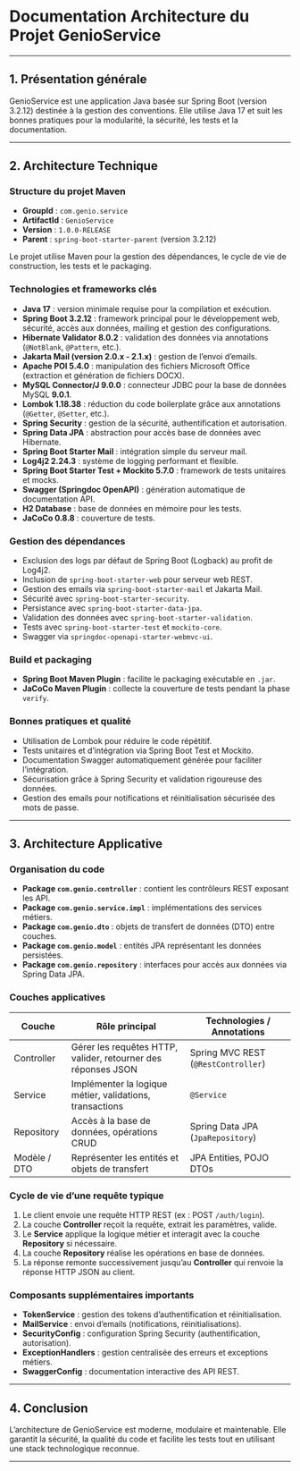 # Documentation Architecture du Projet GenioService

---

## 1. Présentation générale

GenioService est une application Java basée sur Spring Boot (version 3.2.12) destinée à la gestion des conventions. Elle utilise Java 17 et suit les bonnes pratiques pour la modularité, la sécurité, les tests et la documentation.

---

## 2. Architecture Technique

### Structure du projet Maven

- **GroupId** : `com.genio.service`
- **ArtifactId** : `GenioService`
- **Version** : `1.0.0-RELEASE`
- **Parent** : `spring-boot-starter-parent` (version 3.2.12)

Le projet utilise Maven pour la gestion des dépendances, le cycle de vie de construction, les tests et le packaging.

### Technologies et frameworks clés

- **Java 17** : version minimale requise pour la compilation et exécution.
- **Spring Boot 3.2.12** : framework principal pour le développement web, sécurité, accès aux données, mailing et gestion des configurations.
- **Hibernate Validator 8.0.2** : validation des données via annotations (`@NotBlank`, `@Pattern`, etc.).
- **Jakarta Mail (version 2.0.x - 2.1.x)** : gestion de l’envoi d’emails.
- **Apache POI 5.4.0** : manipulation des fichiers Microsoft Office (extraction et génération de fichiers DOCX).
- **MySQL Connector/J 9.0.0** : connecteur JDBC pour la base de données MySQL **9.0.1**.
- **Lombok 1.18.38** : réduction du code boilerplate grâce aux annotations (`@Getter`, `@Setter`, etc.).
- **Spring Security** : gestion de la sécurité, authentification et autorisation.
- **Spring Data JPA** : abstraction pour accès base de données avec Hibernate.
- **Spring Boot Starter Mail** : intégration simple du serveur mail.
- **Log4j2 2.24.3** : système de logging performant et flexible.
- **Spring Boot Starter Test + Mockito 5.7.0** : framework de tests unitaires et mocks.
- **Swagger (Springdoc OpenAPI)** : génération automatique de documentation API.
- **H2 Database** : base de données en mémoire pour les tests.
- **JaCoCo 0.8.8** : couverture de tests.

### Gestion des dépendances

- Exclusion des logs par défaut de Spring Boot (Logback) au profit de Log4j2.
- Inclusion de `spring-boot-starter-web` pour serveur web REST.
- Gestion des emails via `spring-boot-starter-mail` et Jakarta Mail.
- Sécurité avec `spring-boot-starter-security`.
- Persistance avec `spring-boot-starter-data-jpa`.
- Validation des données avec `spring-boot-starter-validation`.
- Tests avec `spring-boot-starter-test` et `mockito-core`.
- Swagger via `springdoc-openapi-starter-webmvc-ui`.

### Build et packaging

- **Spring Boot Maven Plugin** : facilite le packaging exécutable en `.jar`.
- **JaCoCo Maven Plugin** : collecte la couverture de tests pendant la phase `verify`.

### Bonnes pratiques et qualité

- Utilisation de Lombok pour réduire le code répétitif.
- Tests unitaires et d’intégration via Spring Boot Test et Mockito.
- Documentation Swagger automatiquement générée pour faciliter l’intégration.
- Sécurisation grâce à Spring Security et validation rigoureuse des données.
- Gestion des emails pour notifications et réinitialisation sécurisée des mots de passe.

---

## 3. Architecture Applicative

### Organisation du code

- **Package `com.genio.controller`** : contient les contrôleurs REST exposant les API.
- **Package `com.genio.service.impl`** : implémentations des services métiers.
- **Package `com.genio.dto`** : objets de transfert de données (DTO) entre couches.
- **Package `com.genio.model`** : entités JPA représentant les données persistées.
- **Package `com.genio.repository`** : interfaces pour accès aux données via Spring Data JPA.

### Couches applicatives

| Couche            | Rôle principal                                               | Technologies / Annotations            |
|-------------------|--------------------------------------------------------------|-------------------------------------|
| Controller        | Gérer les requêtes HTTP, valider, retourner des réponses JSON | Spring MVC REST (`@RestController`) |
| Service           | Implémenter la logique métier, validations, transactions      | `@Service`                         |
| Repository        | Accès à la base de données, opérations CRUD                   | Spring Data JPA (`JpaRepository`)  |
| Modèle / DTO      | Représenter les entités et objets de transfert                | JPA Entities, POJO DTOs             |

### Cycle de vie d’une requête typique

1. Le client envoie une requête HTTP REST (ex : POST `/auth/login`).
2. La couche **Controller** reçoit la requête, extrait les paramètres, valide.
3. Le **Service** applique la logique métier et interagit avec la couche **Repository** si nécessaire.
4. La couche **Repository** réalise les opérations en base de données.
5. La réponse remonte successivement jusqu’au **Controller** qui renvoie la réponse HTTP JSON au client.

### Composants supplémentaires importants

- **TokenService** : gestion des tokens d’authentification et réinitialisation.
- **MailService** : envoi d’emails (notifications, réinitialisations).
- **SecurityConfig** : configuration Spring Security (authentification, autorisation).
- **ExceptionHandlers** : gestion centralisée des erreurs et exceptions métiers.
- **SwaggerConfig** : documentation interactive des API REST.

---

## 4. Conclusion

L’architecture de GenioService est moderne, modulaire et maintenable.
Elle garantit la sécurité, la qualité du code et facilite les tests tout en utilisant une stack technologique reconnue.

---
